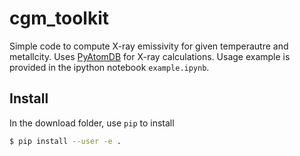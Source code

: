 # cgm_toolkit

Simple code to compute X-ray emissivity for given temperautre and metallcity. 
Uses [PyAtomDB](https://atomdb.readthedocs.io/en/master/) for X-ray calculations. 
Usage example is provided in the ipython notebook `example.ipynb`. 

## Install

In the download folder, use `pip` to install

```bash
$ pip install --user -e .
```
